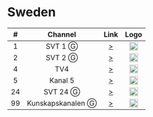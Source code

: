 <h1>Sweden</h1>

| #   | Channel   | Link  | Logo |
|:---:|:---------:|:-----:|:-----:
| 1   | SVT 1    Ⓖ | [>](https://ed2.cdn.svt.se/ed7/d1/c/se/svt1/manifest.mpd?defaultSubLang=1) | <img height="20" src="https://i.imgur.com/ZoBXmOO.png"/> |
| 2   | SVT 2   Ⓖ | [>](https://ed2.cdn.svt.se/ed7/d1/c/se/svt2/manifest.mpd?defaultSubLang=1) | <img height="20" src="https://i.imgur.com/iB3veGx.png"/> |
| 4   | TV4       | [>](https://lbs-aws-hls.tv4play.se/dailive/bbr-event1-p/master3404.m3u8) | <img height="20" src="https://i.imgur.com/nyLmev6.png"/> |
| 5   | Kanal 5   | [>](http://hotiptv.site:8080/zkby2013/1d469e6d9e42/4601) | <img height="20" src="https://i.imgur.com/8FeQ4ev.png"/> |
| 24   | SVT 24   Ⓖ | [>](https://ed2.cdn.svt.se/ed7/d1/c/se/svtb/manifest.mpd?defaultSubLang=1) | <img height="20" src="https://i.imgur.com/o9M7Tiq.png"/> |
| 99   | Kunskapskanalen   Ⓖ | [>](https://ed2.cdn.svt.se/ed7/d1/c/se/svtk/manifest.mpd?defaultSubLang=1) | <img height="20" src="https://i.imgur.com/9YBxoGc.png"/> |
